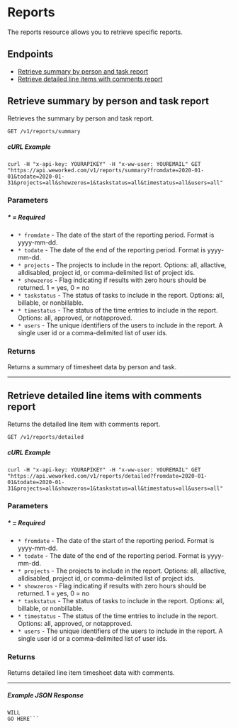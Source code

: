 
# Reports
The reports resource allows you to retrieve specific reports.

## Endpoints
* [Retrieve summary by person and task report](#retrieve-summary-by-person-and-task-report)
* [Retrieve detailed line items with comments report](#retrieve-detailed-line-items-with-comments-report)

## Retrieve summary by person and task report
Retrieves the summary by person and task report.

`GET /v1/reports/summary`

##### cURL Example
`curl -H "x-api-key: YOURAPIKEY" -H "x-ww-user: YOUREMAIL" GET "https://api.weworked.com/v1/reports/summary?fromdate=2020-01-01&todate=2020-01-31&projects=all&showzeros=1&taskstatus=all&timestatus=all&users=all"`

### Parameters
##### * = Required
* `* fromdate` - The date of the start of the reporting period. Format is yyyy-mm-dd.
* `* todate` - The date of the end of the reporting period. Format is yyyy-mm-dd.
* `* projects` - The projects to include in the report. Options: all, allactive, alldisabled, project id, or comma-delimited list of project ids.
* `* showzeros` - Flag indicating if results with zero hours should be returned. 1 = yes, 0 = no
* `* taskstatus` - The status of tasks to include in the report. Options: all, billable, or nonbillable.
* `* timestatus` - The status of the time entries to include in the report. Options: all, approved, or notapproved. 
* `* users` - The unique identifiers of the users to include in the report. A single user id or a comma-delimited list of user ids.

### Returns
Returns a summary of timesheet data by person and task.

-------------

## Retrieve detailed line items with comments report
Returns the detailed line item with comments report.

`GET /v1/reports/detailed`

##### cURL Example
`curl -H "x-api-key: YOURAPIKEY" -H "x-ww-user: YOUREMAIL" GET "https://api.weworked.com/v1/reports/detailed?fromdate=2020-01-01&todate=2020-01-31&projects=all&showzeros=1&taskstatus=all&timestatus=all&users=all"`

### Parameters
##### * = Required
* `* fromdate` - The date of the start of the reporting period. Format is yyyy-mm-dd.
* `* todate` - The date of the end of the reporting period. Format is yyyy-mm-dd.
* `* projects` - The projects to include in the report. Options: all, allactive, alldisabled, project id, or comma-delimited list of project ids.
* `* showzeros` - Flag indicating if results with zero hours should be returned. 1 = yes, 0 = no
* `* taskstatus` - The status of tasks to include in the report. Options: all, billable, or nonbillable.
* `* timestatus` - The status of the time entries to include in the report. Options: all, approved, or notapproved. 
* `* users` - The unique identifiers of the users to include in the report. A single user id or a comma-delimited list of user ids.

### Returns
Returns detailed line item timesheet data with comments.

-------------

##### Example JSON Response
```SAMPLE RESPONSE
WILL
GO HERE```

